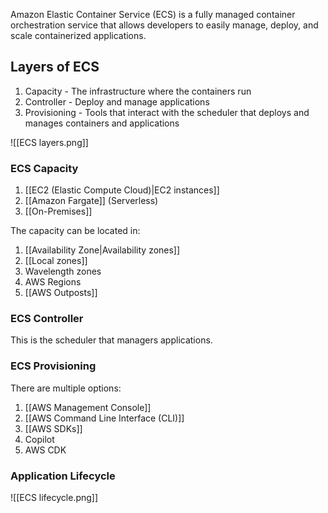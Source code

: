 
Amazon Elastic Container Service (ECS) is a fully managed container orchestration service that allows developers to easily manage, deploy, and scale containerized applications.

## Layers of ECS

1. Capacity - The infrastructure where the containers run
2. Controller - Deploy and manage applications
3. Provisioning - Tools that interact with the scheduler that deploys and manages containers and applications

![[ECS layers.png]]
### ECS Capacity

1. [[EC2 (Elastic Compute Cloud)|EC2 instances]]
2. [[Amazon Fargate]] (Serverless)
3. [[On-Premises]]

The capacity can be located in:

1. [[Availability Zone|Availability zones]]
2. [[Local zones]]
3. Wavelength zones
4. AWS Regions
5. [[AWS Outposts]]

### ECS Controller

This is the scheduler that managers applications.

### ECS Provisioning

There are multiple options:

1. [[AWS Management Console]]
2. [[AWS Command Line Interface (CLI)]]
3. [[AWS SDKs]]
4. Copilot
5. AWS CDK

### Application Lifecycle

![[ECS lifecycle.png]]